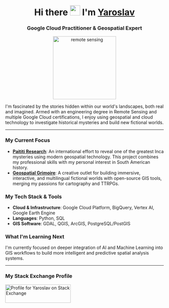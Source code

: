 <h1 align="center">Hi there <img src="https://github.com/blackcater/blackcater/raw/main/images/Hi.gif" height="32"/> I'm <a href="https://www.linkedin.com/in/vasyunin/" target="_blank">Yaroslav</a></h1>

<h3 align="center">Google Cloud Practitioner & Geospatial Expert</h3>

<p align="center">
  <a href="https://www.paititi.info/" target="_blank" rel="noreferrer">
    <img src="https://upload.wikimedia.org/wikipedia/commons/d/d1/Satellite_imaging.svg" alt="remote sensing" width="200"/>
  </a>
</p>

I'm fascinated by the stories hidden within our world's landscapes, both real and imagined. Armed with an engineering degree in Remote Sensing and multiple Google Cloud certifications, I enjoy using geospatial and cloud technology to investigate historical mysteries and build new fictional worlds.

---

### My Current Focus

- **[Paititi Research](https://www.paititi.info/)**: An international effort to reveal one of the greatest Inca mysteries using modern geospatial technology. This project combines my professional skills with my personal interest in South American history.
- **[Geospatial Grimoire](https://www.geospatial-grimoire.com/)**: A creative outlet for building immersive, interactive, and multilingual fictional worlds with open-source GIS tools, merging my passions for cartography and TTRPGs.

### My Tech Stack & Tools

- **Cloud & Infrastructure**: Google Cloud Platform, BigQuery, Vertex AI, Google Earth Engine
- **Languages**: Python, SQL
- **GIS Software**: GDAL, QGIS, ArcGIS, PostgreSQL/PostGIS

### What I'm Learning Next

I'm currently focused on deeper integration of AI and Machine Learning into GIS workflows to build more intelligent and predictive spatial analysis systems.

---

### My Stack Exchange Profile

<a href="https://stackexchange.com/users/1717642">
  <img src="https://stackexchange.com/users/flair/1717642.png" width="208" height="58" alt="Profile for Yaroslav on Stack Exchange" title="Profile for Yaroslav on Stack Exchange">
</a>
